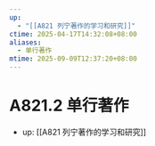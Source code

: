 ```yaml
---
up:
  - "[[A821 列宁著作的学习和研究]]"
ctime: 2025-04-17T14:32:08+08:00
aliases:
  - 单行著作
mtime: 2025-09-09T12:37:20+08:00
---
```


# A821.2 单行著作

- up: [[A821 列宁著作的学习和研究]]
